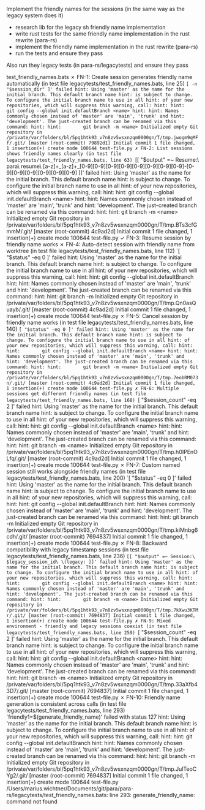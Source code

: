 Implement the friendly names for the sessions (in the same way as the legacy system does it)

- research lib for the legacy sh friendly name implementation
- write rust tests for the same friendly name implementation in the rust rewrite (para-rs)
- implement the friendly name implementation in the rust rewrite (para-rs)
- run the tests and ensure they pass

Also run they legacy tests (in para-rs/legacytests) and ensure they pass

test_friendly_names.bats
 ✗ FN-1: Create session generates friendly name automatically
   (in test file legacytests/test_friendly_names.bats, line 25)
     `[ -n "$session_dir" ]' failed
   hint: Using 'master' as the name for the initial branch. This default branch name
   hint: is subject to change. To configure the initial branch name to use in all
   hint: of your new repositories, which will suppress this warning, call:
   hint:
   hint:        git config --global init.defaultBranch <name>
   hint:
   hint: Names commonly chosen instead of 'master' are 'main', 'trunk' and
   hint: 'development'. The just-created branch can be renamed via this command:
   hint:
   hint:        git branch -m <name>
   Initialized empty Git repository in /private/var/folders/bl/5pq1htk93_v7n8zv5wsxnzqm0000gn/T/tmp.jwogm9qMFf/.git/
   [master (root-commit) 79892d1] Initial commit
    1 file changed, 1 insertion(+)
    create mode 100644 test-file.py
 ✗ FN-2: List sessions shows friendly names clearly
   (in test file legacytests/test_friendly_names.bats, line 63)
     `[[ "$output" =~ Resume:\ para\ resume\ [a-z]+_[a-z]+_[0-9][0-9][0-9][0-9][0-9][0-9][0-9][0-9]-[0-9][0-9][0-9][0-9][0-9][0-9] ]]' failed
   hint: Using 'master' as the name for the initial branch. This default branch name
   hint: is subject to change. To configure the initial branch name to use in all
   hint: of your new repositories, which will suppress this warning, call:
   hint:
   hint:        git config --global init.defaultBranch <name>
   hint:
   hint: Names commonly chosen instead of 'master' are 'main', 'trunk' and
   hint: 'development'. The just-created branch can be renamed via this command:
   hint:
   hint:        git branch -m <name>
   Initialized empty Git repository in /private/var/folders/bl/5pq1htk93_v7n8zv5wsxnzqm0000gn/T/tmp.BTs3cfGmmM/.git/
   [master (root-commit) 4c9ad2d] Initial commit
    1 file changed, 1 insertion(+)
    create mode 100644 test-file.py
 ✓ FN-3: Resume session by friendly name works
 ✗ FN-4: Auto-detect session with friendly name from worktree
   (in test file legacytests/test_friendly_names.bats, line 112)
     `[ "$status" -eq 0 ]' failed
   hint: Using 'master' as the name for the initial branch. This default branch name
   hint: is subject to change. To configure the initial branch name to use in all
   hint: of your new repositories, which will suppress this warning, call:
   hint:
   hint:        git config --global init.defaultBranch <name>
   hint:
   hint: Names commonly chosen instead of 'master' are 'main', 'trunk' and
   hint: 'development'. The just-created branch can be renamed via this command:
   hint:
   hint:        git branch -m <name>
   Initialized empty Git repository in /private/var/folders/bl/5pq1htk93_v7n8zv5wsxnzqm0000gn/T/tmp.Qn0asQuayb/.git/
   [master (root-commit) 4c9ad2d] Initial commit
    1 file changed, 1 insertion(+)
    create mode 100644 test-file.py
 ✗ FN-5: Cancel session by friendly name works
   (in test file legacytests/test_friendly_names.bats, line 140)
     `[ "$status" -eq 0 ]' failed
   hint: Using 'master' as the name for the initial branch. This default branch name
   hint: is subject to change. To configure the initial branch name to use in all
   hint: of your new repositories, which will suppress this warning, call:
   hint:
   hint:        git config --global init.defaultBranch <name>
   hint:
   hint: Names commonly chosen instead of 'master' are 'main', 'trunk' and
   hint: 'development'. The just-created branch can be renamed via this command:
   hint:
   hint:        git branch -m <name>
   Initialized empty Git repository in /private/var/folders/bl/5pq1htk93_v7n8zv5wsxnzqm0000gn/T/tmp.7eobRM073n/.git/
   [master (root-commit) 4c9ad2d] Initial commit
    1 file changed, 1 insertion(+)
    create mode 100644 test-file.py
 ✗ FN-6: Multiple sessions get different friendly names
   (in test file legacytests/test_friendly_names.bats, line 168)
     `[ "$session_count" -eq 2 ]' failed
   hint: Using 'master' as the name for the initial branch. This default branch name
   hint: is subject to change. To configure the initial branch name to use in all
   hint: of your new repositories, which will suppress this warning, call:
   hint:
   hint:        git config --global init.defaultBranch <name>
   hint:
   hint: Names commonly chosen instead of 'master' are 'main', 'trunk' and
   hint: 'development'. The just-created branch can be renamed via this command:
   hint:
   hint:        git branch -m <name>
   Initialized empty Git repository in /private/var/folders/bl/5pq1htk93_v7n8zv5wsxnzqm0000gn/T/tmp.h0IPEnOLfq/.git/
   [master (root-commit) 4c9ad2d] Initial commit
    1 file changed, 1 insertion(+)
    create mode 100644 test-file.py
 ✗ FN-7: Custom named session still works alongside friendly names
   (in test file legacytests/test_friendly_names.bats, line 200)
     `[ "$status" -eq 0 ]' failed
   hint: Using 'master' as the name for the initial branch. This default branch name
   hint: is subject to change. To configure the initial branch name to use in all
   hint: of your new repositories, which will suppress this warning, call:
   hint:
   hint:        git config --global init.defaultBranch <name>
   hint:
   hint: Names commonly chosen instead of 'master' are 'main', 'trunk' and
   hint: 'development'. The just-created branch can be renamed via this command:
   hint:
   hint:        git branch -m <name>
   Initialized empty Git repository in /private/var/folders/bl/5pq1htk93_v7n8zv5wsxnzqm0000gn/T/tmp.kiMnbg6cdh/.git/
   [master (root-commit) 7694837] Initial commit
    1 file changed, 1 insertion(+)
    create mode 100644 test-file.py
 ✗ FN-8: Backward compatibility with legacy timestamp sessions
   (in test file legacytests/test_friendly_names.bats, line 236)
     `[[ "$output" =~ Session:\ $legacy_session_id\ \(legacy: ]]' failed
   hint: Using 'master' as the name for the initial branch. This default branch name
   hint: is subject to change. To configure the initial branch name to use in all
   hint: of your new repositories, which will suppress this warning, call:
   hint:
   hint:        git config --global init.defaultBranch <name>
   hint:
   hint: Names commonly chosen instead of 'master' are 'main', 'trunk' and
   hint: 'development'. The just-created branch can be renamed via this command:
   hint:
   hint:        git branch -m <name>
   Initialized empty Git repository in /private/var/folders/bl/5pq1htk93_v7n8zv5wsxnzqm0000gn/T/tmp.7kXwu3KTMr/.git/
   [master (root-commit) 7694837] Initial commit
    1 file changed, 1 insertion(+)
    create mode 100644 test-file.py
 ✗ FN-9: Mixed environment - friendly and legacy sessions coexist
   (in test file legacytests/test_friendly_names.bats, line 259)
     `[ "$session_count" -eq 2 ]' failed
   hint: Using 'master' as the name for the initial branch. This default branch name
   hint: is subject to change. To configure the initial branch name to use in all
   hint: of your new repositories, which will suppress this warning, call:
   hint:
   hint:        git config --global init.defaultBranch <name>
   hint:
   hint: Names commonly chosen instead of 'master' are 'main', 'trunk' and
   hint: 'development'. The just-created branch can be renamed via this command:
   hint:
   hint:        git branch -m <name>
   Initialized empty Git repository in /private/var/folders/bl/5pq1htk93_v7n8zv5wsxnzqm0000gn/T/tmp.33aXfb43D7/.git/
   [master (root-commit) 7694837] Initial commit
    1 file changed, 1 insertion(+)
    create mode 100644 test-file.py
 ✗ FN-10: Friendly name generation is consistent across calls
   (in test file legacytests/test_friendly_names.bats, line 293)
     `friendly1=$(generate_friendly_name)' failed with status 127
   hint: Using 'master' as the name for the initial branch. This default branch name
   hint: is subject to change. To configure the initial branch name to use in all
   hint: of your new repositories, which will suppress this warning, call:
   hint:
   hint:        git config --global init.defaultBranch <name>
   hint:
   hint: Names commonly chosen instead of 'master' are 'main', 'trunk' and
   hint: 'development'. The just-created branch can be renamed via this command:
   hint:
   hint:        git branch -m <name>
   Initialized empty Git repository in /private/var/folders/bl/5pq1htk93_v7n8zv5wsxnzqm0000gn/T/tmp.JulTeoCYg2/.git/
   [master (root-commit) 7694837] Initial commit
    1 file changed, 1 insertion(+)
    create mode 100644 test-file.py
   /Users/marius.wichtner/Documents/git/para/para-rs/legacytests/test_friendly_names.bats: line 293: generate_friendly_name: command not found